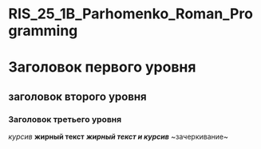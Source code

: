 # RIS_25_1B_Parhomenko_Roman_Programming
# Заголовок первого уровня
## заголовок второго уровня
### Заголовок третьего уровня
*курсив*
**жирный текст**
***жирный текст и курсив***
~зачеркивание~

